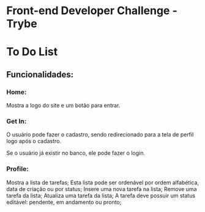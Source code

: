 # Front-end Developer Challenge - Trybe
# To Do List

## Funcionalidades:

### Home:

Mostra a logo do site e um botão para entrar.

### Get In:

O usuário pode fazer o cadastro, sendo redirecionado para a tela de perfil logo após o cadastro.

Se o usuário já existir no banco, ele pode fazer o login.

### Profile:

Mostra a lista de tarefas;
Esta lista pode ser ordenável por ordem alfabética, data de criação ou por status;
Insere uma nova tarefa na lista;
Remove uma tarefa da lista;
Atualiza uma tarefa da lista;
A tarefa deve possuir um status editável: pendente, em andamento ou pronto;